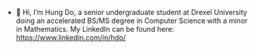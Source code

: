 - 👋 Hi, I’m Hung Do, a senior undergraduate student at Drexel University doing an accelerated BS/MS degree in Computer Science with a minor in Mathematics. My LinkedIn can be found here: https://www.linkedin.com/in/hdo/
